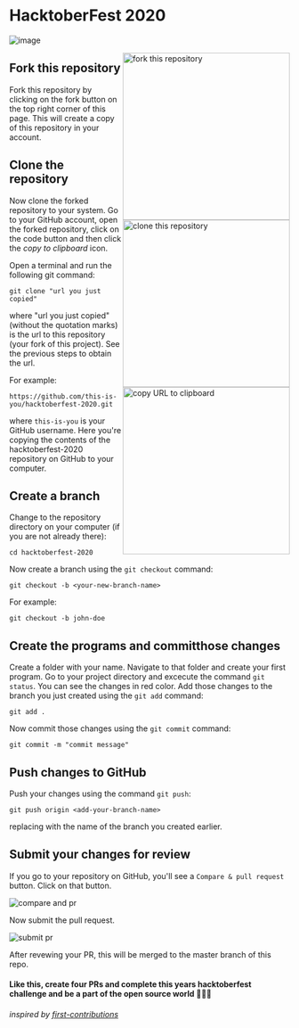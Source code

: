 # HacktoberFest 2020
![image](https://hacktoberfest.digitalocean.com/assets/HF-full-logo-b05d5eb32b3f3ecc9b2240526104cf4da3187b8b61963dd9042fdc2536e4a76c.svg)

<img align="right" width="300" src="https://github.com/rubenshibu/css-components/blob/contributors/images/Fork.jpg" alt="fork this repository" />

## Fork this repository

Fork this repository by clicking on the fork button on the top right corner of this page.
This will create a copy of this repository in your account.

## Clone the repository

<img align="right" width="300" src="https://firstcontributions.github.io/assets/Readme/clone.png" alt="clone this repository" />

Now clone the forked repository to your system. Go to your GitHub account, open the forked repository, click on the code button and then click the _copy to clipboard_ icon.

Open a terminal and run the following git command:

```
git clone "url you just copied"
```

where "url you just copied" (without the quotation marks) is the url to this repository (your fork of this project). See the previous steps to obtain the url.

<img align="right" width="300" src="https://firstcontributions.github.io/assets/Readme/copy-to-clipboard.png" alt="copy URL to clipboard" />

For example:

```
https://github.com/this-is-you/hacktoberfest-2020.git
```

where `this-is-you` is your GitHub username. Here you're copying the contents of the hacktoberfest-2020 repository on GitHub to your computer.


## Create a branch

Change to the repository directory on your computer (if you are not already there):

```
cd hacktoberfest-2020
```

Now create a branch using the `git checkout` command:

```
git checkout -b <your-new-branch-name>
```

For example:

```
git checkout -b john-doe
```

## Create the programs and committhose changes

Create a folder with your name. Navigate to that folder and create your first program. Go to your project directory and excecute the command ```git status```. You can see the changes in red color.
Add those changes to the branch you just created using the ```git add``` command:

```git add .```

Now commit those changes using the ```git commit``` command:

```git commit -m "commit message"```

## Push changes to GitHub

Push your changes using the command ```git push```:

```git push origin <add-your-branch-name>```

replacing <add-your-branch-name> with the name of the branch you created earlier.

## Submit your changes for review

If you go to your repository on GitHub, you'll see a ```Compare & pull request``` button. Click on that button.

<img src="https://github.com/firstcontributions/first-contributions/blob/master/assets/compare-and-pull.png" alt="compare and pr">

Now submit the pull request.

<img src="https://github.com/firstcontributions/first-contributions/blob/master/assets/submit-pull-request.png" alt="submit pr">

After revewing your PR, this will be merged to the master branch of this repo.

#### Like this, create four PRs and complete this years hacktoberfest challenge and be a part of the open source world :partying_face::partying_face::partying_face:

###### inspired by [first-contributions](https://github.com/firstcontributions/first-contributions)
